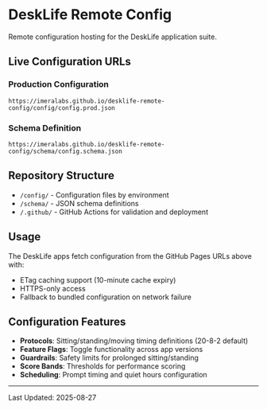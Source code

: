 # DeskLife Remote Config

Remote configuration hosting for the DeskLife application suite.

## Live Configuration URLs

### Production Configuration
```
https://imeralabs.github.io/desklife-remote-config/config/config.prod.json
```

### Schema Definition
```
https://imeralabs.github.io/desklife-remote-config/schema/config.schema.json
```

## Repository Structure

- `/config/` - Configuration files by environment
- `/schema/` - JSON schema definitions
- `/.github/` - GitHub Actions for validation and deployment

## Usage

The DeskLife apps fetch configuration from the GitHub Pages URLs above with:
- ETag caching support (10-minute cache expiry)
- HTTPS-only access
- Fallback to bundled configuration on network failure

## Configuration Features

- **Protocols**: Sitting/standing/moving timing definitions (20-8-2 default)
- **Feature Flags**: Toggle functionality across app versions
- **Guardrails**: Safety limits for prolonged sitting/standing
- **Score Bands**: Thresholds for performance scoring
- **Scheduling**: Prompt timing and quiet hours configuration

---
Last Updated: 2025-08-27